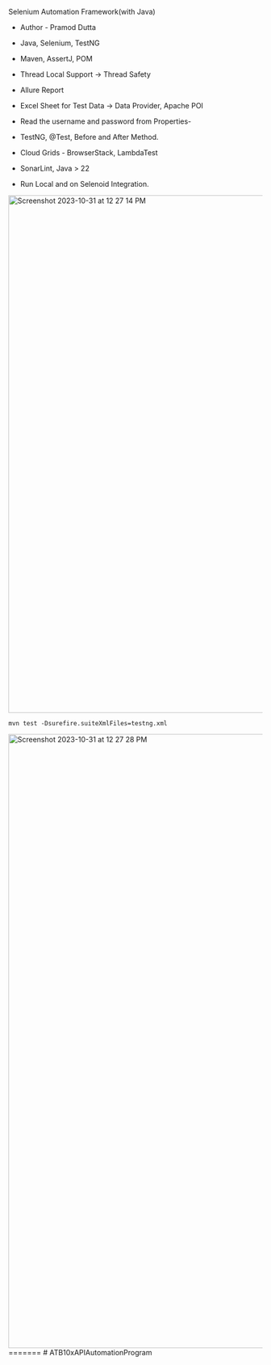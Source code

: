 
Selenium Automation Framework(with Java)

- Author - Pramod Dutta

- Java, Selenium, TestNG
- Maven, AssertJ, POM
- Thread Local Support → Thread Safety
- Allure Report
- Excel Sheet for Test Data → Data Provider, Apache POI
- Read the username and password from Properties-
- TestNG, @Test, Before and After Method.
- Cloud Grids - BrowserStack, LambdaTest
- SonarLint, Java > 22
- Run Local and on Selenoid Integration.

 <img width="1024" alt="Screenshot 2023-10-31 at 12 27 14 PM" src="https://github.com/PramodDutta/AdvanceSeleniumFrameworkTTA/assets/1409610/02b0ef3b-1165-46cf-8c9d-89e41b17032f">


`mvn test -Dsurefire.suiteXmlFiles=testng.xml`

 <img width="1215" alt="Screenshot 2023-10-31 at 12 27 28 PM" src="https://github.com/PramodDutta/AdvanceSeleniumFrameworkTTA/assets/1409610/b0905741-d88d-4559-93c2-65433e668170">
=======
# ATB10xAPIAutomationProgram

